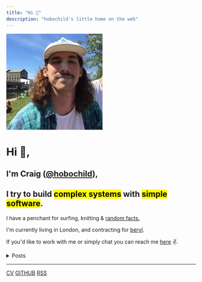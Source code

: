 ```yaml
---
title: "Hi 👋"
description: "hobochild's little home on the web"
---
```



![A picture of Craig with too much suntan lotion on his nose.](./profile.webp#round)

# Hi 👋,

## I'm Craig ([@hobochild](https://github.com/hobochild)), 
## I try to build <mark>complex systems</mark> with <mark>simple software</mark>.

I have a penchant for surfing, knitting & [random facts.](/til)

I'm currently living in London, and contracting for [beryl](https://beryl.cc/).

If you'd like to work with me or simply chat you can reach me [here](mailto:website@hobochild.com) ✌️.

<details>
<summary>Posts</summary>

- [A brief introduction to PEP 582](posts/pep-582)
- [A GKE Horror story.](posts/gke-horror-story)
- [Packaging a deno app with Docker](posts/deno-demo)
- [A simple approach to testing next.js apps](posts/testing)
- [Reimagining Chat](posts/chat)
- [Why dont APIs have the --help option?](posts/help)

</details>

---

[CV](/cv) [GITHUB](https://github.com/hobochild) [RSS](/atom.xml)
